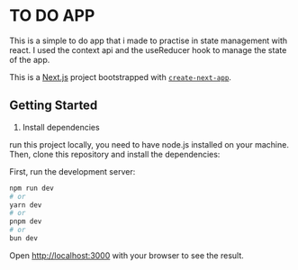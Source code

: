 TO DO APP
=====================

This is a simple to do app that i made  to practise in state management with react.
I used the context api and the useReducer hook to manage the state of the app.

This is a [Next.js](https://nextjs.org) project bootstrapped with [`create-next-app`](https://nextjs.org/docs/app/api-reference/cli/create-next-app).

## Getting Started


1. Install dependencies

  run this project locally, you need to have node.js installed on your machine. Then, clone this repository and install the dependencies:

First, run the development server:

```bash
npm run dev
# or
yarn dev
# or
pnpm dev
# or
bun dev
```

Open [http://localhost:3000](http://localhost:3000) with your browser to see the result.
